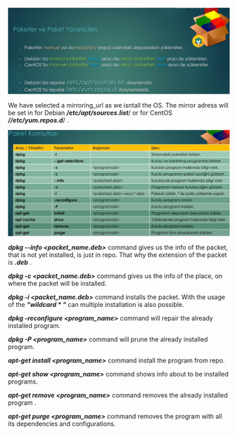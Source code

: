 ![pack_instal1](../Images/pack_instal1.png)

We have selected a mirroring_url as we isntall the OS. The mirror adress will be set in for Debian ***/etc/apt/sources.list***/ or for CentOS ***//etc/yum.repos.d***/ .

![pack_instal2](../Images/pack_instal2.png)

***dpkg --info <packet_name.deb>*** command gives us the info of the packet, that is not yet installed, is just in repo. That why the extension of the packet is ***.deb*** .

***dpkg -c <packet_name.deb>*** command gives us the info of the place, on where the packet will be installed. 

***dpkg -i <packet_name.deb>*** command installs the packet. With the usage of the  ***"wildcard * "*** can multiple installation is also possible. 

***dpkg -reconfigure <program_name>*** command will repair the already installed program. 

***dpkg -P <program_name>*** command will prune the already installed program. 

***apt-get install <program_name>*** command install the program from repo. 

***apt-get show <program_name>*** command shows info about to be installed programs. 

***apt-get remove <program_name>*** command removes the already installed program . 

***apt-get purge <program_name>*** command removes the program with all its dependencies and configurations.